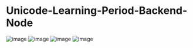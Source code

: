 # Unicode-Learning-Period-Backend-Node
![image](https://github.com/user-attachments/assets/ad3cd45e-48a0-4a4f-8a26-ab4cdcc48617)
![image](https://github.com/user-attachments/assets/13ca51e1-4d47-4765-b71b-83e6cefca28d)
![image](https://github.com/user-attachments/assets/287e3cdf-898a-488a-9f99-5cab2502fb28)
![image](https://github.com/user-attachments/assets/a239bc93-39c4-49c3-b934-9c9ee4f4af88)
